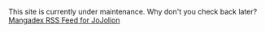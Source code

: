 This site is currently under maintenance. Why don't you check back later?
[Mangadex RSS Feed for JoJolion](https://mangadex.org/rss/b87deb9f40556d8deb59cc187b863159/manga_id/4880)
